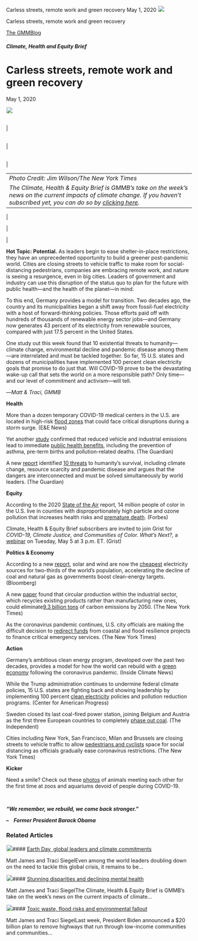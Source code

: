 



Carless streets, remote work and green recovery
May 1, 2020
![](data:image/gif;base64,R0lGODlhAQABAAAAACH5BAEKAAEALAAAAAABAAEAAAICTAEAOw==)![](https://www.gmmb.com/wp-content/uploads/2020/11/5.1original.jpg)



Carless streets, remote work and green recovery





 [The GMMBlog](/blog/)



##### Climate, Health and Equity Brief

 Carless streets, remote work and green recovery
===============================================


May 1, 2020



![](data:image/gif;base64,R0lGODlhAQABAAAAACH5BAEKAAEALAAAAAABAAEAAAICTAEAOw==)![](https://www.gmmb.com/wp-content/uploads/2020/11/5.1original-552x552.jpg) 




|  |  |  |  |
| --- | --- | --- | --- |
| 

|  |  |  |
| --- | --- | --- |
| 

|  |  |
| --- | --- |
| 

|  |
| --- |
| *Photo Credit: Jim Wilson/The New York Times*
*The Climate, Health & Equity Brief is GMMB’s take on the week’s news on the current impacts of climate change. If you haven’t subscribed yet, you can do so by [clicking here](https://mailchimp.us4.list-manage.com/subscribe?u=f2f8c4bdabe1a2a83f914e813&id=4a13a601e2).* |

 |

 |

 |


**Hot Topic: Potential.** As leaders begin to ease shelter-in-place restrictions, they have an unprecedented opportunity to build a greener post-pandemic world. Cities are closing streets to vehicle traffic to make room for social-distancing pedestrians, companies are embracing remote work, and nature is seeing a resurgence, even in big cities. Leaders of government and industry can use this disruption of the status quo to plan for the future with public health—and the health of the planet—in mind.


To this end, Germany provides a model for transition. Two decades ago, the country and its municipalities began a shift away from fossil-fuel electricity with a host of forward-thinking policies. Those efforts paid off with hundreds of thousands of renewable energy sector jobs—and Germany now generates 43 percent of its electricity from renewable sources, compared with just 17.5 percent in the United States.


One study out this week found that 10 existential threats to humanity—climate change, environmental decline and pandemic disease among them—are interrelated and must be tackled together. So far, 15 U.S. states and dozens of municipalities have implemented 100 percent clean electricity goals that promise to do just that. Will COVID-19 prove to be the devastating wake-up call that sets the world on a more responsible path? Only time—and our level of commitment and activism—will tell.


—*Matt & Traci, GMMB*


**Health**  

More than a dozen temporary COVID-19 medical centers in the U.S. are located in high-risk [flood zones](https://urldefense.proofpoint.com/v2/url?u=https-3A__mailchimp.us4.list-2Dmanage.com_track_click-3Fu-3Df2f8c4bdabe1a2a83f914e813-26id-3D9bb0e57c05-26e-3D584636d9e9&d=DwMFaQ&c=9wxE0DgWbPxd1HCzjwN8Eaww1--ViDajIU4RXCxgSXE&r=u-JAsNBuB-liQcDFak7s9SqXyZ28F-6vrCxGWEE3xA4&m=Ell4r_bB4Uz_FGp474k49dCE2PDQzBQGMsWhYwqM-Us&s=gJ8rZcQlHVy4zW5MqdpGA8uL-gMiQTpi3rEKdAhal-I&e=) that could face critical disruptions during a storm surge. (E&E News)


Yet another [study](https://urldefense.proofpoint.com/v2/url?u=https-3A__mailchimp.us4.list-2Dmanage.com_track_click-3Fu-3Df2f8c4bdabe1a2a83f914e813-26id-3D9acb3c327f-26e-3D584636d9e9&d=DwMFaQ&c=9wxE0DgWbPxd1HCzjwN8Eaww1--ViDajIU4RXCxgSXE&r=u-JAsNBuB-liQcDFak7s9SqXyZ28F-6vrCxGWEE3xA4&m=Ell4r_bB4Uz_FGp474k49dCE2PDQzBQGMsWhYwqM-Us&s=5jZ_aJm6ZxnPLrESuvWqmCSncy8ZSyIm1JzZNKFuudo&e= "https://urldefense.proofpoint.com/v2/url?u=https-3A__mailchimp.us4.list-2Dmanage.com_track_click-3Fu-3Df2f8c4bdabe1a2a83f914e813-26id-3D9acb3c327f-26e-3D584636d9e9&d=DwMFaQ&c=9wxE0DgWbPxd1HCzjwN8Eaww1--ViDajIU4RXCxgSXE&r=u-JAsNBuB-liQcDFak7s9SqXyZ28F-6vrCxGWEE3xA4&m=Ell4r_bB4Uz_FGp474k49dCE2PDQzBQGMsWhYwqM-Us&s=5jZ_aJm6ZxnPLrESuvWqmCSncy8ZSyIm1JzZNKFuudo&e=") confirmed that reduced vehicle and industrial emissions lead to immediate [public health benefits](https://urldefense.proofpoint.com/v2/url?u=https-3A__mailchimp.us4.list-2Dmanage.com_track_click-3Fu-3Df2f8c4bdabe1a2a83f914e813-26id-3Db182c7b845-26e-3D584636d9e9&d=DwMFaQ&c=9wxE0DgWbPxd1HCzjwN8Eaww1--ViDajIU4RXCxgSXE&r=u-JAsNBuB-liQcDFak7s9SqXyZ28F-6vrCxGWEE3xA4&m=Ell4r_bB4Uz_FGp474k49dCE2PDQzBQGMsWhYwqM-Us&s=kWJRS1Gn4iXoR14u5LxSz1eLN2i7V5qbAY3FbTkH2g4&e= "https://urldefense.proofpoint.com/v2/url?u=https-3A__mailchimp.us4.list-2Dmanage.com_track_click-3Fu-3Df2f8c4bdabe1a2a83f914e813-26id-3Db182c7b845-26e-3D584636d9e9&d=DwMFaQ&c=9wxE0DgWbPxd1HCzjwN8Eaww1--ViDajIU4RXCxgSXE&r=u-JAsNBuB-liQcDFak7s9SqXyZ28F-6vrCxGWEE3xA4&m=Ell4r_bB4Uz_FGp474k49dCE2PDQzBQGMsWhYwqM-Us&s=kWJRS1Gn4iXoR14u5LxSz1eLN2i7V5qbAY3FbTkH2g4&e="), including the prevention of asthma, pre-term births and pollution-related deaths. (The Guardian)


A new [report](https://urldefense.proofpoint.com/v2/url?u=https-3A__mailchimp.us4.list-2Dmanage.com_track_click-3Fu-3Df2f8c4bdabe1a2a83f914e813-26id-3De094de103f-26e-3D584636d9e9&d=DwMFaQ&c=9wxE0DgWbPxd1HCzjwN8Eaww1--ViDajIU4RXCxgSXE&r=u-JAsNBuB-liQcDFak7s9SqXyZ28F-6vrCxGWEE3xA4&m=Ell4r_bB4Uz_FGp474k49dCE2PDQzBQGMsWhYwqM-Us&s=qdFjttmAGmJHypvmScumeWhCMJhsF76c41Y8M7Eha4E&e=) identified [10 threats](https://urldefense.proofpoint.com/v2/url?u=https-3A__mailchimp.us4.list-2Dmanage.com_track_click-3Fu-3Df2f8c4bdabe1a2a83f914e813-26id-3Da06d6ba21e-26e-3D584636d9e9&d=DwMFaQ&c=9wxE0DgWbPxd1HCzjwN8Eaww1--ViDajIU4RXCxgSXE&r=u-JAsNBuB-liQcDFak7s9SqXyZ28F-6vrCxGWEE3xA4&m=Ell4r_bB4Uz_FGp474k49dCE2PDQzBQGMsWhYwqM-Us&s=yv-OsdV-NgzJYnKz2CxHuK8Z4FyVLavZho8s1k_67Pg&e= "https://urldefense.proofpoint.com/v2/url?u=https-3A__mailchimp.us4.list-2Dmanage.com_track_click-3Fu-3Df2f8c4bdabe1a2a83f914e813-26id-3Da06d6ba21e-26e-3D584636d9e9&d=DwMFaQ&c=9wxE0DgWbPxd1HCzjwN8Eaww1--ViDajIU4RXCxgSXE&r=u-JAsNBuB-liQcDFak7s9SqXyZ28F-6vrCxGWEE3xA4&m=Ell4r_bB4Uz_FGp474k49dCE2PDQzBQGMsWhYwqM-Us&s=yv-OsdV-NgzJYnKz2CxHuK8Z4FyVLavZho8s1k_67Pg&e=") to humanity’s survival, including climate change, resource scarcity and pandemic disease and argues that the dangers are interconnected and must be solved simultaneously by world leaders. (The Guardian)


**Equity**  

According to the 2020 [State of the Air](https://urldefense.proofpoint.com/v2/url?u=https-3A__mailchimp.us4.list-2Dmanage.com_track_click-3Fu-3Df2f8c4bdabe1a2a83f914e813-26id-3Dff5c168c5c-26e-3D584636d9e9&d=DwMFaQ&c=9wxE0DgWbPxd1HCzjwN8Eaww1--ViDajIU4RXCxgSXE&r=u-JAsNBuB-liQcDFak7s9SqXyZ28F-6vrCxGWEE3xA4&m=Ell4r_bB4Uz_FGp474k49dCE2PDQzBQGMsWhYwqM-Us&s=wflhpXGd0U0FkZnMpcbzK99I49MtD9qq4qGmI_E3l7U&e=) report, 14 million people of color in the U.S. live in counties with disproportionately high particle and ozone pollution that increases health risks and [premature death](https://urldefense.proofpoint.com/v2/url?u=https-3A__mailchimp.us4.list-2Dmanage.com_track_click-3Fu-3Df2f8c4bdabe1a2a83f914e813-26id-3Dd6493cbcc9-26e-3D584636d9e9&d=DwMFaQ&c=9wxE0DgWbPxd1HCzjwN8Eaww1--ViDajIU4RXCxgSXE&r=u-JAsNBuB-liQcDFak7s9SqXyZ28F-6vrCxGWEE3xA4&m=Ell4r_bB4Uz_FGp474k49dCE2PDQzBQGMsWhYwqM-Us&s=yZd5aF-s5Wa3L6j6xueCvfoA_6USbekJukdr-AcrHoI&e=). (Forbes)


Climate, Health & Equity Brief subscribers are invited to join Grist for *COVID-19, Climate Justice, and Communities of Color. What’s Next?,* a [webinar](https://urldefense.proofpoint.com/v2/url?u=https-3A__mailchimp.us4.list-2Dmanage.com_track_click-3Fu-3Df2f8c4bdabe1a2a83f914e813-26id-3D588153b36b-26e-3D584636d9e9&d=DwMFaQ&c=9wxE0DgWbPxd1HCzjwN8Eaww1--ViDajIU4RXCxgSXE&r=u-JAsNBuB-liQcDFak7s9SqXyZ28F-6vrCxGWEE3xA4&m=Ell4r_bB4Uz_FGp474k49dCE2PDQzBQGMsWhYwqM-Us&s=FELzn8i2cww9Neqyn1aM-O-naOMQHXFCDgRG2o3rWMA&e=) on Tuesday, May 5 at 3 p.m. ET. (Grist)


**Politics & Economy**  

According to a new [report](https://urldefense.proofpoint.com/v2/url?u=https-3A__mailchimp.us4.list-2Dmanage.com_track_click-3Fu-3Df2f8c4bdabe1a2a83f914e813-26id-3D418b8938e6-26e-3D584636d9e9&d=DwMFaQ&c=9wxE0DgWbPxd1HCzjwN8Eaww1--ViDajIU4RXCxgSXE&r=u-JAsNBuB-liQcDFak7s9SqXyZ28F-6vrCxGWEE3xA4&m=Ell4r_bB4Uz_FGp474k49dCE2PDQzBQGMsWhYwqM-Us&s=qC4Is4FpOrvyn2WxUVDPGxCUumDTs2Qbtm-Mowew3sU&e=), solar and wind are now the [cheapest](https://urldefense.proofpoint.com/v2/url?u=https-3A__mailchimp.us4.list-2Dmanage.com_track_click-3Fu-3Df2f8c4bdabe1a2a83f914e813-26id-3D0d520521ae-26e-3D584636d9e9&d=DwMFaQ&c=9wxE0DgWbPxd1HCzjwN8Eaww1--ViDajIU4RXCxgSXE&r=u-JAsNBuB-liQcDFak7s9SqXyZ28F-6vrCxGWEE3xA4&m=Ell4r_bB4Uz_FGp474k49dCE2PDQzBQGMsWhYwqM-Us&s=uxk8r9xJIvPbElefTQWIf2xvCSsYv4StoonpXJQ-ST8&e=) electricity sources for two-thirds of the world’s population, accelerating the decline of coal and natural gas as governments boost clean-energy targets. (Bloomberg)


A new [paper](https://urldefense.proofpoint.com/v2/url?u=https-3A__mailchimp.us4.list-2Dmanage.com_track_click-3Fu-3Df2f8c4bdabe1a2a83f914e813-26id-3De751f1d2d5-26e-3D584636d9e9&d=DwMFaQ&c=9wxE0DgWbPxd1HCzjwN8Eaww1--ViDajIU4RXCxgSXE&r=u-JAsNBuB-liQcDFak7s9SqXyZ28F-6vrCxGWEE3xA4&m=Ell4r_bB4Uz_FGp474k49dCE2PDQzBQGMsWhYwqM-Us&s=FMTltHvkdJPYGMHtwsQSBLHeDK1RmUIEBPXY0ROXam8&e=) found that circular production within the industrial sector, which recycles existing products rather than manufacturing new ones, could eliminate[9.3 billion tons](https://urldefense.proofpoint.com/v2/url?u=https-3A__mailchimp.us4.list-2Dmanage.com_track_click-3Fu-3Df2f8c4bdabe1a2a83f914e813-26id-3Dfaa6c13980-26e-3D584636d9e9&d=DwMFaQ&c=9wxE0DgWbPxd1HCzjwN8Eaww1--ViDajIU4RXCxgSXE&r=u-JAsNBuB-liQcDFak7s9SqXyZ28F-6vrCxGWEE3xA4&m=Ell4r_bB4Uz_FGp474k49dCE2PDQzBQGMsWhYwqM-Us&s=AezMunxxVKkPB9zlVwjUIZ0lsHDZnhtCO5AjbZ20zpk&e=) of carbon emissions by 2050. (The New York Times)


As the coronavirus pandemic continues, U.S. city officials are making the difficult decision to [redirect funds](https://urldefense.proofpoint.com/v2/url?u=https-3A__mailchimp.us4.list-2Dmanage.com_track_click-3Fu-3Df2f8c4bdabe1a2a83f914e813-26id-3D238f6e26f5-26e-3D584636d9e9&d=DwMFaQ&c=9wxE0DgWbPxd1HCzjwN8Eaww1--ViDajIU4RXCxgSXE&r=u-JAsNBuB-liQcDFak7s9SqXyZ28F-6vrCxGWEE3xA4&m=Ell4r_bB4Uz_FGp474k49dCE2PDQzBQGMsWhYwqM-Us&s=xuxvmtruaVBBMtMIGe3GOcMHE67Nk1dZ_Tj9Eq2wKvg&e=) from coastal and flood resilience projects to finance critical emergency services. (The New York Times)


**Action**  

Germany’s ambitious clean energy program, developed over the past two decades, provides a model for how the world can rebuild with a [green economy](https://urldefense.proofpoint.com/v2/url?u=https-3A__mailchimp.us4.list-2Dmanage.com_track_click-3Fu-3Df2f8c4bdabe1a2a83f914e813-26id-3D56461a326c-26e-3D584636d9e9&d=DwMFaQ&c=9wxE0DgWbPxd1HCzjwN8Eaww1--ViDajIU4RXCxgSXE&r=u-JAsNBuB-liQcDFak7s9SqXyZ28F-6vrCxGWEE3xA4&m=Ell4r_bB4Uz_FGp474k49dCE2PDQzBQGMsWhYwqM-Us&s=plDk4OVigL1VGs1ixcYr4zRz087DMZ2Km-2BblOc4ew&e=) following the coronavirus pandemic. (Inside Climate News)


While the Trump administration continues to undermine federal climate policies, 15 U.S. states are fighting back and showing leadership by implementing 100 percent [clean electricity](https://urldefense.proofpoint.com/v2/url?u=https-3A__mailchimp.us4.list-2Dmanage.com_track_click-3Fu-3Df2f8c4bdabe1a2a83f914e813-26id-3D92ef8969bb-26e-3D584636d9e9&d=DwMFaQ&c=9wxE0DgWbPxd1HCzjwN8Eaww1--ViDajIU4RXCxgSXE&r=u-JAsNBuB-liQcDFak7s9SqXyZ28F-6vrCxGWEE3xA4&m=Ell4r_bB4Uz_FGp474k49dCE2PDQzBQGMsWhYwqM-Us&s=u61V_uofylR6tdidxK1qN8qWG9u2dG5O2uPwhu4JXpc&e=) policies and pollution reduction programs. (Center for American Progress)


Sweden closed its last coal-fired power station, joining Belgium and Austria as the first three European countries to completely [phase out coal](https://urldefense.proofpoint.com/v2/url?u=https-3A__mailchimp.us4.list-2Dmanage.com_track_click-3Fu-3Df2f8c4bdabe1a2a83f914e813-26id-3D7cdd78d9b9-26e-3D584636d9e9&d=DwMFaQ&c=9wxE0DgWbPxd1HCzjwN8Eaww1--ViDajIU4RXCxgSXE&r=u-JAsNBuB-liQcDFak7s9SqXyZ28F-6vrCxGWEE3xA4&m=Ell4r_bB4Uz_FGp474k49dCE2PDQzBQGMsWhYwqM-Us&s=Ryc7eMJ1HA1ZOrAarOch93kTvxuGjataA_y4vNyLyl0&e=). (The Independent)


Cities including New York, San Francisco, Milan and Brussels are closing streets to vehicle traffic to allow [pedestrians and cyclists](https://urldefense.proofpoint.com/v2/url?u=https-3A__mailchimp.us4.list-2Dmanage.com_track_click-3Fu-3Df2f8c4bdabe1a2a83f914e813-26id-3Dfbf34dd565-26e-3D584636d9e9&d=DwMFaQ&c=9wxE0DgWbPxd1HCzjwN8Eaww1--ViDajIU4RXCxgSXE&r=u-JAsNBuB-liQcDFak7s9SqXyZ28F-6vrCxGWEE3xA4&m=Ell4r_bB4Uz_FGp474k49dCE2PDQzBQGMsWhYwqM-Us&s=2Gv3GR5a8jjRWzI1eBXx_SNSKRjof-RjJz8y1B4ObVM&e=) space for social distancing as officials gradually ease coronavirus restrictions. (The New York Times)


**Kicker**  

Need a smile? Check out these [photos](https://urldefense.proofpoint.com/v2/url?u=https-3A__mailchimp.us4.list-2Dmanage.com_track_click-3Fu-3Df2f8c4bdabe1a2a83f914e813-26id-3Da14ca4c43b-26e-3D584636d9e9&d=DwMFaQ&c=9wxE0DgWbPxd1HCzjwN8Eaww1--ViDajIU4RXCxgSXE&r=u-JAsNBuB-liQcDFak7s9SqXyZ28F-6vrCxGWEE3xA4&m=Ell4r_bB4Uz_FGp474k49dCE2PDQzBQGMsWhYwqM-Us&s=KY4_tNcXYo3XC7pf2y9-7pEXwaM26_L5UaG4Qo5n0DE&e=) of animals meeting each other for the first time at zoos and aquariums devoid of people during COVID-19.


 


***“We remember, we rebuild, we come back stronger.******”***


***–    Former President Barack Obama***









### Related Articles

![](data:image/gif;base64,R0lGODlhAQABAAAAACH5BAEKAAEALAAAAAABAAEAAAICTAEAOw==)![](https://www.gmmb.com/wp-content/uploads/2021/04/b5197d82-9fb4-4c84-a8d9-e468348c4c67-380x200.jpg)#### [Earth Day, global leaders and climate commitments](https://www.gmmb.com/news/earth-day-global-leaders-and-climate-commitments/)

Matt James and Traci SiegelEven among the world leaders doubling down on the need to tackle this global crisis, it remains to be…

![](data:image/gif;base64,R0lGODlhAQABAAAAACH5BAEKAAEALAAAAAABAAEAAAICTAEAOw==)![](https://www.gmmb.com/wp-content/uploads/2021/04/4.16header-380x200.png)#### [Stunning disparities and declining mental health](https://www.gmmb.com/news/stunning-disparities-and-declining-mental-health/)

Matt James and Traci SiegelThe Climate, Health & Equity Brief is GMMB’s take on the week’s news on the current impacts of climate…

![](data:image/gif;base64,R0lGODlhAQABAAAAACH5BAEKAAEALAAAAAABAAEAAAICTAEAOw==)![](https://www.gmmb.com/wp-content/uploads/2021/04/Picture1-380x200.jpg)#### [Toxic waste, flood risks and environmental fallout](https://www.gmmb.com/news/toxic-waste-flood-risks-and-environmental-fallout/)

Matt James and Traci SiegelLast week, President Biden announced a $20 billion plan to remove highways that run through low-income communities and communities…





